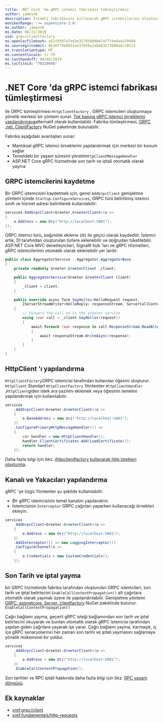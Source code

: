 ```yaml
---
title: .NET Core 'da gRPC istemci fabrikası tümleştirmesi
author: jamesnk
description: İstemci fabrikasını kullanarak gRPC istemcilerini oluşturmayı öğrenin.
monikerRange: '>= aspnetcore-3.0'
ms.author: jamesnk
ms.date: 08/21/2019
uid: grpc/clientfactory
ms.openlocfilehash: a52fd397a7ed3e327938b0847af7f4e6a4a79400
ms.sourcegitcommit: 8b36f75b8931ae3f656e2a8e63572080adc78513
ms.translationtype: MT
ms.contentlocale: tr-TR
ms.lasthandoff: 09/05/2019
ms.locfileid: "70310648"
---
```

# <a name="grpc-client-factory-integration-in-net-core"></a>.NET Core 'da gRPC istemci fabrikası tümleştirmesi

ile GRPC tümleştirmesi `HttpClientFactory` , GRPC istemcileri oluşturmaya yönelik merkezi bir yöntem sunar. [Tek başına gRPC istemci örneklerini yapılandırmaya](xref:grpc/client)alternatif olarak kullanılabilir. Fabrika tümleştirmesi, [GRPC .net. ClientFactory](https://www.nuget.org/packages/Grpc.Net.ClientFactory) NuGet paketinde bulunabilir.

Fabrika aşağıdaki avantajları sunar:

* Mantıksal gRPC istemci örneklerini yapılandırmak için merkezi bir konum sağlar
* Temeldeki bir yaşam süresini yönetir`HttpClientMessageHandler`
* ASP.NET Core gRPC hizmetinde son tarih ve iptali otomatik olarak yayma

## <a name="register-grpc-clients"></a>GRPC istemcilerini kaydetme

Bir GRPC istemcisini kaydetmek için, genel `AddGrpcClient` genişletme yöntemi içinde `Startup.ConfigureServices`, GRPC türü belirtilmiş istemci sınıfı ve hizmet adresi belirtilerek kullanılabilir:

```csharp
services.AddGrpcClient<Greeter.GreeterClient>(o =>
{
    o.Address = new Uri("http://localhost:5001");
});
```

GRPC istemci türü, bağımlılık ekleme (dı) ile geçici olarak kaydedilir. İstemci artık, DI tarafından oluşturulan türlere eklenebilir ve doğrudan tüketilebilir. ASP.NET Core MVC denetleyicileri, SignalR hub 'ları ve gRPC Hizmetleri, gRPC istemcilerinin otomatik olarak eklenebilir yer lardır:

```csharp
public class AggregatorService : Aggregator.AggregatorBase
{
    private readonly Greeter.GreeterClient _client;

    public AggregatorService(Greeter.GreeterClient client)
    {
        _client = client;
    }

    public override async Task SayHellos(HelloRequest request,
        IServerStreamWriter<HelloReply> responseStream, ServerCallContext context)
    {
        // Forward the call on to the greeter service
        using (var call = _client.SayHellos(request))
        {
            await foreach (var response in call.ResponseStream.ReadAllAsync())
            {
                await responseStream.WriteAsync(response);
            }
        }
    }
}
```

## <a name="configure-httpclient"></a>HttpClient 'ı yapılandırma

`HttpClientFactory`GRPC istemcisi tarafından kullanılan öğesini oluşturur. `HttpClient` Standart `HttpClientFactory` Yöntemler `HttpClientHandler` ,`HttpClient`giden istek ara yazılımı eklemek veya öğesinin temelini yapılandırmak için kullanılabilir:

```csharp
services
    .AddGrpcClient<Greeter.GreeterClient>(o =>
    {
        o.BaseAddress = new Uri("http://localhost:5001");
    })
    .ConfigurePrimaryHttpMessageHandler(() =>
    {
        var handler = new HttpClientHandler();
        handler.ClientCertificates.Add(LoadCertificate());
        return handler;
    });
```

Daha fazla bilgi için bkz. [ıhttpclientfactory kullanarak http Istekleri oluşturma](xref:fundamentals/http-requests).

## <a name="configure-channel-and-interceptors"></a>Kanalı ve Yakacıları yapılandırma

gRPC 'ye özgü Yöntemler şu şekilde kullanılabilir:

* Bir gRPC istemcisinin temel kanalını yapılandırın.
* İstemcisinin `Interceptor` GRPC çağrıları yaparken kullanacağı örnekleri ekleyin.

```csharp
services
    .AddGrpcClient<Greeter.GreeterClient>(o =>
    {
        o.Address = new Uri("http://localhost:5001");
    })
    .AddInterceptor(() => new LoggingInterceptor())
    .ConfigureChannel(o =>
    {
        o.Credentials = new CustomCredentials();
    });
```

## <a name="deadline-and-cancellation-propagation"></a>Son Tarih ve iptal yayma

bir GRPC hizmetinde fabrika tarafından oluşturulan GRPC istemcileri, son tarih ve iptal belirtecini `EnableCallContextPropagation()` alt çağrılara otomatik olarak yaymak üzere ile yapılandırılabilir. Genişletme yöntemi [GRPC. aspnetcore. Server. clientfactory](https://www.nuget.org/packages/Grpc.AspNetCore.Server.ClientFactory) NuGet paketinde bulunur. `EnableCallContextPropagation()`

Çağrı bağlamı yayma, geçerli gRPC isteği bağlamından son tarih ve iptal belirtecini okuyarak ve bunları otomatik olarak gRPC istemcisi tarafından yapılan giden çağrılara yayarak işe yarar. Çağrı bağlamı yayma, karmaşık, iç içe gRPC senaryolarının her zaman son tarihi ve iptali yaymasını sağlamaya yönelik mükemmel bir yoldur.

```csharp
services
    .AddGrpcClient<Greeter.GreeterClient>(o =>
    {
        o.Address = new Uri("http://localhost:5001");
    })
    .EnableCallContextPropagation();
```

Son tarihler ve RPC iptali hakkında daha fazla bilgi için bkz. [RPC yaşam döngüsü](https://www.grpc.io/docs/guides/concepts/#rpc-life-cycle).

## <a name="additional-resources"></a>Ek kaynaklar

* <xref:grpc/client>
* <xref:fundamentals/http-requests>
